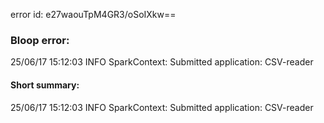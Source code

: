 error id: e27waouTpM4GR3/oSoIXkw==
### Bloop error:

25/06/17 15:12:03 INFO SparkContext: Submitted application: CSV-reader
#### Short summary: 

25/06/17 15:12:03 INFO SparkContext: Submitted application: CSV-reader